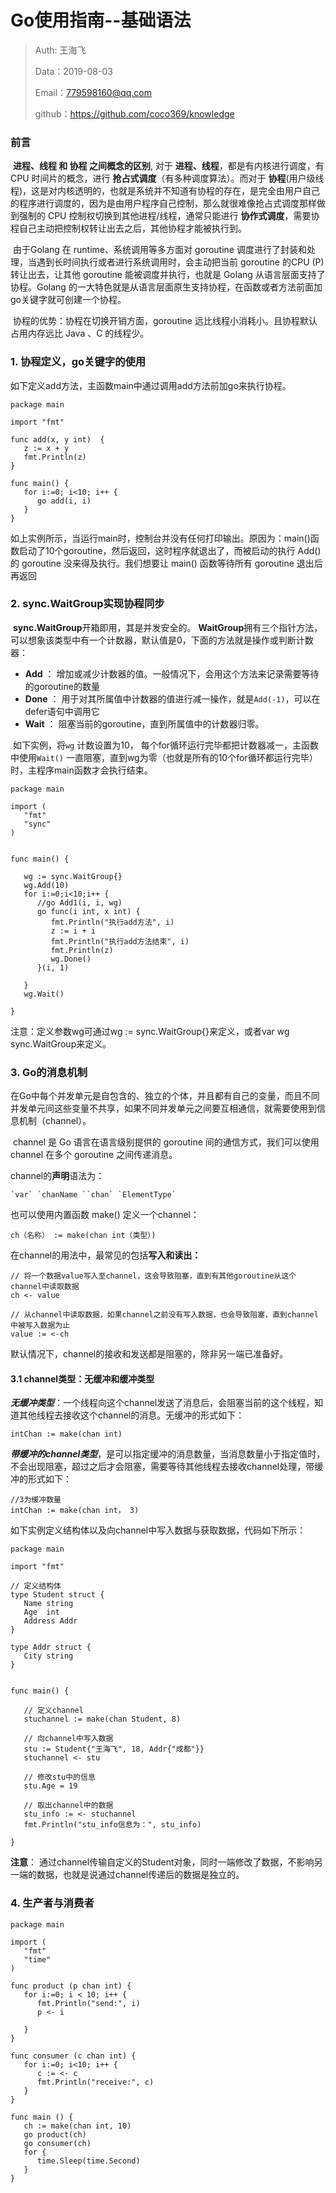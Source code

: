 # Go使用指南--基础语法

> Auth: 王海飞
>
> Data：2019-08-03
>
> Email：779598160@qq.com
>
> github：https://github.com/coco369/knowledge

### 前言

​	**进程、线程 和 协程 之间概念的区别**, 对于 **进程、线程**，都是有内核进行调度，有 CPU 时间片的概念，进行 **抢占式调度**（有多种调度算法）。而对于 **协程**(用户级线程)，这是对内核透明的，也就是系统并不知道有协程的存在，是完全由用户自己的程序进行调度的，因为是由用户程序自己控制，那么就很难像抢占式调度那样做到强制的 CPU 控制权切换到其他进程/线程，通常只能进行 **协作式调度**，需要协程自己主动把控制权转让出去之后，其他协程才能被执行到。

​	由于Golang 在 runtime、系统调用等多方面对 goroutine 调度进行了封装和处理，当遇到长时间执行或者进行系统调用时，会主动把当前 goroutine 的CPU (P) 转让出去，让其他 goroutine 能被调度并执行，也就是 Golang 从语言层面支持了协程。Golang 的一大特色就是从语言层面原生支持协程，在函数或者方法前面加 go关键字就可创建一个协程。

​	协程的优势：协程在切换开销方面，goroutine 远比线程小消耗小。且协程默认占用内存远比 Java 、C 的线程少。

### 1. 协程定义，go关键字的使用

如下定义add方法，主函数main中通过调用add方法前加go来执行协程。

```
package main

import "fmt"

func add(x, y int)  {
   z := x + y
   fmt.Println(z)
}

func main() {
   for i:=0; i<10; i++ {
      go add(i, i)
   }
}
```

如上实例所示，当运行main时，控制台并没有任何打印输出。原因为：main()函数启动了10个goroutine，然后返回，这时程序就退出了，而被启动的执行 Add() 的 goroutine 没来得及执行。我们想要让 main() 函数等待所有 goroutine 退出后再返回

### 2. sync.WaitGroup实现协程同步

​	**sync.WaitGroup**开箱即用，其是并发安全的。
​	**WaitGroup**拥有三个指针方法，可以想象该类型中有一个计数器，默认值是0，下面的方法就是操作或判断计数器：

- **Add** ： 增加或减少计数器的值。一般情况下，会用这个方法来记录需要等待的goroutine的数量
- **Done** ： 用于对其所属值中计数器的值进行减一操作，就是`Add(-1)`，可以在defer语句中调用它
- **Wait** ： 阻塞当前的goroutine，直到所属值中的计数器归零。

​    如下实例，将`wg` 计数设置为10， 每个for循环运行完毕都把计数器减一，主函数中使用`Wait()` 一直阻塞，直到wg为零（也就是所有的10个for循环都运行完毕）时，主程序main函数才会执行结束。

```
package main

import (
   "fmt"
   "sync"
)


func main() {

   wg := sync.WaitGroup{}
   wg.Add(10)
   for i:=0;i<10;i++ {
      //go Add1(i, i, wg)
      go func(i int, x int) {
         fmt.Println("执行add方法", i)
         z := i + i
         fmt.Println("执行add方法结束", i)
         fmt.Println(z)
         wg.Done()
      }(i, 1)

   }
   wg.Wait()

}
```

注意：定义参数wg可通过wg := sync.WaitGroup{}来定义，或者var wg sync.WaitGroup来定义。

### 3. Go的消息机制

​	在Go中每个并发单元是自包含的、独立的个体，并且都有自己的变量，而且不同并发单元间这些变量不共享，如果不同并发单元之间要互相通信，就需要使用到信息机制（channel）。

​	channel 是 Go 语言在语言级别提供的 goroutine 间的通信方式，我们可以使用 channel 在多个 goroutine 之间传递消息。

channel的**声明**语法为：

```
`var` `chanName ``chan` `ElementType`
```

也可以使用内置函数 make() 定义一个channel：

```
ch（名称） := make(chan int（类型）)
```

在channel的用法中，最常见的包括**写入和读出：**

```
// 将一个数据value写入至channel，这会导致阻塞，直到有其他goroutine从这个channel中读取数据
ch <- value

// 从channel中读取数据，如果channel之前没有写入数据，也会导致阻塞，直到channel中被写入数据为止
value := <-ch
```

默认情况下，channel的接收和发送都是阻塞的，除非另一端已准备好。

#### 3.1 channel类型：无缓冲和缓冲类型

***无缓冲类型***：一个线程向这个channel发送了消息后，会阻塞当前的这个线程，知道其他线程去接收这个channel的消息。无缓冲的形式如下：

```
intChan := make(chan int)
```

***带缓冲的channel类型***，是可以指定缓冲的消息数量，当消息数量小于指定值时，不会出现阻塞，超过之后才会阻塞，需要等待其他线程去接收channel处理，带缓冲的形式如下：

```
//3为缓冲数量
intChan := make(chan int， 3)
```
如下实例定义结构体以及向channel中写入数据与获取数据，代码如下所示：
```
package main

import "fmt"

// 定义结构体
type Student struct {
   Name string
   Age  int
   Address Addr
}

type Addr struct {
   City string
}


func main() {

   // 定义channel
   stuchannel := make(chan Student, 8)

   // 向channel中写入数据
   stu := Student{"王海飞", 18, Addr{"成都"}}
   stuchannel <- stu

   // 修改stu中的信息
   stu.Age = 19

   // 取出channel中的数据
   stu_info := <- stuchannel
   fmt.Println("stu_info信息为：", stu_info)

}
```

**注意**： 通过channel传输自定义的Student对象，同时一端修改了数据，不影响另一端的数据，也就是说通过channel传递后的数据是独立的。

### 4. 生产者与消费者

```
package main

import (
   "fmt"
   "time"
)

func product (p chan int) {
   for i:=0; i < 10; i++ {
      fmt.Println("send:", i)
      p <- i

   }
}

func consumer (c chan int) {
   for i:=0; i<10; i++ {
      c := <- c
      fmt.Println("receive:", c)
   }
}

func main () {
   ch := make(chan int, 10)
   go product(ch)
   go consumer(ch)
   for {
      time.Sleep(time.Second)
   }
}
```